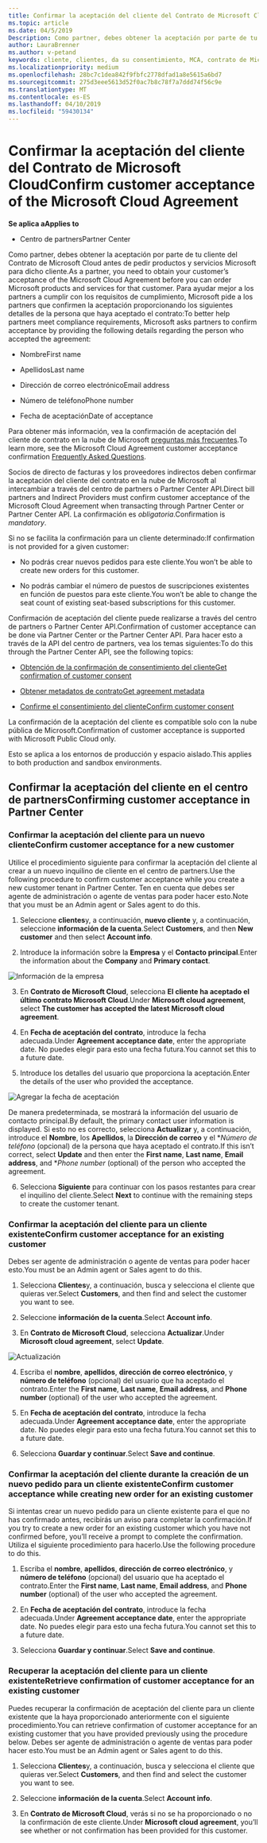 ```yaml
---
title: Confirmar la aceptación del cliente del Contrato de Microsoft Cloud | Centro de partners
ms.topic: article
ms.date: 04/5/2019
Description: Como partner, debes obtener la aceptación por parte de tu cliente del Contrato de Microsoft Cloud antes de pedir productos y servicios Microsoft para dicho cliente. Mejor ayuda asociados requisitos de cumplimiento, Microsoft le pide a los asociados para confirmar la aceptación al proporcionar determinados detalles relacionados con la persona que ha aceptado el contrato.
author: LauraBrenner
ms.author: v-petand
keywords: cliente, clientes, da su consentimiento, MCA, contrato de Microsoft en la nube, las plantillas de contrato de cliente
ms.localizationpriority: medium
ms.openlocfilehash: 28bc7c1dea842f9fbfc2778dfad1a8e5615a6bd7
ms.sourcegitcommit: 275d3eee5613d52f0ac7b8c78f7a7ddd74f56c9e
ms.translationtype: MT
ms.contentlocale: es-ES
ms.lasthandoff: 04/10/2019
ms.locfileid: "59430134"
---
```

# <a name="confirm-customer-acceptance-of-the-microsoft-cloud-agreement"></a><span data-ttu-id="df693-105">Confirmar la aceptación del cliente del Contrato de Microsoft Cloud</span><span class="sxs-lookup"><span data-stu-id="df693-105">Confirm customer acceptance of the Microsoft Cloud Agreement</span></span>

**<span data-ttu-id="df693-106">Se aplica a</span><span class="sxs-lookup"><span data-stu-id="df693-106">Applies to</span></span>**
-  <span data-ttu-id="df693-107">Centro de partners</span><span class="sxs-lookup"><span data-stu-id="df693-107">Partner Center</span></span>

<span data-ttu-id="df693-108">Como partner, debes obtener la aceptación por parte de tu cliente del Contrato de Microsoft Cloud antes de pedir productos y servicios Microsoft para dicho cliente.</span><span class="sxs-lookup"><span data-stu-id="df693-108">As a partner, you need to obtain your customer’s acceptance of the Microsoft Cloud Agreement before you can order Microsoft products and services for that customer.</span></span> <span data-ttu-id="df693-109">Para ayudar mejor a los partners a cumplir con los requisitos de cumplimiento, Microsoft pide a los partners que confirmen la aceptación proporcionando los siguientes detalles de la persona que haya aceptado el contrato:</span><span class="sxs-lookup"><span data-stu-id="df693-109">To better help partners meet compliance requirements, Microsoft asks partners to confirm acceptance by providing the following details regarding the person who accepted the agreement:</span></span> 

-   <span data-ttu-id="df693-110">Nombre</span><span class="sxs-lookup"><span data-stu-id="df693-110">First name</span></span>

-   <span data-ttu-id="df693-111">Apellidos</span><span class="sxs-lookup"><span data-stu-id="df693-111">Last name</span></span>

-   <span data-ttu-id="df693-112">Dirección de correo electrónico</span><span class="sxs-lookup"><span data-stu-id="df693-112">Email address</span></span>

-   <span data-ttu-id="df693-113">Número de teléfono</span><span class="sxs-lookup"><span data-stu-id="df693-113">Phone number</span></span>

-   <span data-ttu-id="df693-114">Fecha de aceptación</span><span class="sxs-lookup"><span data-stu-id="df693-114">Date of acceptance</span></span>

<span data-ttu-id="df693-115">Para obtener más información, vea la confirmación de aceptación del cliente de contrato en la nube de Microsoft [preguntas más frecuentes](https://docs.microsoft.com/en-us/partner-center/confirm-consent-faq).</span><span class="sxs-lookup"><span data-stu-id="df693-115">To learn more, see the Microsoft Cloud Agreement customer acceptance confirmation [Frequently Asked Questions](https://docs.microsoft.com/en-us/partner-center/confirm-consent-faq).</span></span>

<span data-ttu-id="df693-116">Socios de directo de facturas y los proveedores indirectos deben confirmar la aceptación del cliente del contrato en la nube de Microsoft al intercambiar a través del centro de partners o Partner Center API.</span><span class="sxs-lookup"><span data-stu-id="df693-116">Direct bill partners and Indirect Providers must confirm customer acceptance of the Microsoft Cloud Agreement when transacting through Partner Center or Partner Center API.</span></span> <span data-ttu-id="df693-117">La confirmación es *obligatoria*.</span><span class="sxs-lookup"><span data-stu-id="df693-117">Confirmation is *mandatory*.</span></span>

<span data-ttu-id="df693-118">Si no se facilita la confirmación para un cliente determinado:</span><span class="sxs-lookup"><span data-stu-id="df693-118">If confirmation is not provided for a given customer:</span></span>

-   <span data-ttu-id="df693-119">No podrás crear nuevos pedidos para este cliente.</span><span class="sxs-lookup"><span data-stu-id="df693-119">You won’t be able to create new orders for this customer.</span></span>

-   <span data-ttu-id="df693-120">No podrás cambiar el número de puestos de suscripciones existentes en función de puestos para este cliente.</span><span class="sxs-lookup"><span data-stu-id="df693-120">You won’t be able to change the seat count of existing seat-based subscriptions for this customer.</span></span>

<span data-ttu-id="df693-121">Confirmación de aceptación del cliente puede realizarse a través del centro de partners o Partner Center API.</span><span class="sxs-lookup"><span data-stu-id="df693-121">Confirmation of customer acceptance can be done via Partner Center or the Partner Center API.</span></span> <span data-ttu-id="df693-122">Para hacer esto a través de la API del centro de partners, vea los temas siguientes:</span><span class="sxs-lookup"><span data-stu-id="df693-122">To do this through the Partner Center API, see the following topics:</span></span> 

-   [<span data-ttu-id="df693-123">Obtención de la confirmación de consentimiento del cliente</span><span class="sxs-lookup"><span data-stu-id="df693-123">Get confirmation of customer consent</span></span>](https://docs.microsoft.com/en-us/partner-center/develop/get-confirmation-of-customer-consent)

-   [<span data-ttu-id="df693-124">Obtener metadatos de contrato</span><span class="sxs-lookup"><span data-stu-id="df693-124">Get agreement metadata</span></span>](https://docs.microsoft.com/en-us/partner-center/develop/get-agreement-metadata)

-   [<span data-ttu-id="df693-125">Confirme el consentimiento del cliente</span><span class="sxs-lookup"><span data-stu-id="df693-125">Confirm customer consent</span></span>](https://docs.microsoft.com/en-us/partner-center/develop/confirm-customer-consent)


<span data-ttu-id="df693-126">La confirmación de la aceptación del cliente es compatible solo con la nube pública de Microsoft.</span><span class="sxs-lookup"><span data-stu-id="df693-126">Confirmation of customer acceptance is supported with Microsoft Public Cloud only.</span></span>

<span data-ttu-id="df693-127">Esto se aplica a los entornos de producción y espacio aislado.</span><span class="sxs-lookup"><span data-stu-id="df693-127">This applies to both production and sandbox environments.</span></span>

## <a name="confirming-customer-acceptance-in-partner-center"></a><span data-ttu-id="df693-128">Confirmar la aceptación del cliente en el centro de partners</span><span class="sxs-lookup"><span data-stu-id="df693-128">Confirming customer acceptance in Partner Center</span></span>

### <a name="confirm-customer-acceptance-for-a-new-customer"></a><span data-ttu-id="df693-129">Confirmar la aceptación del cliente para un nuevo cliente</span><span class="sxs-lookup"><span data-stu-id="df693-129">Confirm customer acceptance for a new customer</span></span>

<span data-ttu-id="df693-130">Utilice el procedimiento siguiente para confirmar la aceptación del cliente al crear a un nuevo inquilino de cliente en el centro de partners.</span><span class="sxs-lookup"><span data-stu-id="df693-130">Use the following procedure to confirm customer acceptance while you create a new customer tenant in Partner Center.</span></span> <span data-ttu-id="df693-131">Ten en cuenta que debes ser agente de administración o agente de ventas para poder hacer esto.</span><span class="sxs-lookup"><span data-stu-id="df693-131">Note that you must be an Admin agent or Sales agent to do this.</span></span>
 
1.  <span data-ttu-id="df693-132">Seleccione **clientes**y, a continuación, **nuevo cliente** y, a continuación, seleccione **información de la cuenta**.</span><span class="sxs-lookup"><span data-stu-id="df693-132">Select **Customers**, and then **New customer** and then select **Account info**.</span></span>

2.  <span data-ttu-id="df693-133">Introduce la información sobre la **Empresa** y el **Contacto principal**.</span><span class="sxs-lookup"><span data-stu-id="df693-133">Enter the information about the **Company** and **Primary contact**.</span></span>

![Información de la empresa](images/mca/mca1.png)

3.  <span data-ttu-id="df693-135">En **Contrato de Microsoft Cloud**, selecciona **El cliente ha aceptado el último contrato Microsoft Cloud**.</span><span class="sxs-lookup"><span data-stu-id="df693-135">Under **Microsoft cloud agreement**, select **The customer has accepted the latest Microsoft cloud agreement**.</span></span> 

4.  <span data-ttu-id="df693-136">En **Fecha de aceptación del contrato**, introduce la fecha adecuada.</span><span class="sxs-lookup"><span data-stu-id="df693-136">Under **Agreement acceptance date**, enter the appropriate date.</span></span> <span data-ttu-id="df693-137">No puedes elegir para esto una fecha futura.</span><span class="sxs-lookup"><span data-stu-id="df693-137">You cannot set this to a future date.</span></span>

5.  <span data-ttu-id="df693-138">Introduce los detalles del usuario que proporciona la aceptación.</span><span class="sxs-lookup"><span data-stu-id="df693-138">Enter the details of the user who provided the acceptance.</span></span> 

![Agregar la fecha de aceptación](images/mca/MCA3.png)

<span data-ttu-id="df693-140">De manera predeterminada, se mostrará la información del usuario de contacto principal.</span><span class="sxs-lookup"><span data-stu-id="df693-140">By default, the primary contact user information is displayed.</span></span> <span data-ttu-id="df693-141">Si esto no es correcto, selecciona **Actualizar** y, a continuación, introduce el **Nombre**, los **Apellidos**, la **Dirección de correo** y el \**Número de teléfono* (opcional) de la persona que haya aceptado el contrato.</span><span class="sxs-lookup"><span data-stu-id="df693-141">If this isn’t correct, select **Update** and then enter the **First name**, **Last name**, **Email address**, and \**Phone number* (optional) of the person who accepted the agreement.</span></span>

6.  <span data-ttu-id="df693-142">Selecciona **Siguiente** para continuar con los pasos restantes para crear el inquilino del cliente.</span><span class="sxs-lookup"><span data-stu-id="df693-142">Select **Next** to continue with the remaining steps to create the customer tenant.</span></span>

### <a name="confirm-customer-acceptance-for-an-existing-customer"></a><span data-ttu-id="df693-143">Confirmar la aceptación del cliente para un cliente existente</span><span class="sxs-lookup"><span data-stu-id="df693-143">Confirm customer acceptance for an existing customer</span></span>

<span data-ttu-id="df693-144">Debes ser agente de administración o agente de ventas para poder hacer esto.</span><span class="sxs-lookup"><span data-stu-id="df693-144">You must be an Admin agent or Sales agent to do this.</span></span> 

1.  <span data-ttu-id="df693-145">Selecciona **Clientes**y, a continuación, busca y selecciona el cliente que quieras ver.</span><span class="sxs-lookup"><span data-stu-id="df693-145">Select **Customers**, and then find and select the customer you want to see.</span></span> 

2.  <span data-ttu-id="df693-146">Seleccione **información de la cuenta**.</span><span class="sxs-lookup"><span data-stu-id="df693-146">Select **Account info**.</span></span>

3.  <span data-ttu-id="df693-147">En **Contrato de Microsoft Cloud**, selecciona **Actualizar**.</span><span class="sxs-lookup"><span data-stu-id="df693-147">Under **Microsoft cloud agreement**, select **Update**.</span></span>

![Actualización](images/mca/mca4.png)

4.  <span data-ttu-id="df693-149">Escriba el **nombre**, **apellidos**, **dirección de correo electrónico**, y **número de teléfono** (opcional) del usuario que ha aceptado el contrato.</span><span class="sxs-lookup"><span data-stu-id="df693-149">Enter the **First name**, **Last name**, **Email address**, and **Phone number** (optional) of the user who accepted the agreement.</span></span>

5.  <span data-ttu-id="df693-150">En **Fecha de aceptación del contrato**, introduce la fecha adecuada.</span><span class="sxs-lookup"><span data-stu-id="df693-150">Under **Agreement acceptance date**, enter the appropriate date.</span></span> <span data-ttu-id="df693-151">No puedes elegir para esto una fecha futura.</span><span class="sxs-lookup"><span data-stu-id="df693-151">You cannot set this to a future date.</span></span>

6.  <span data-ttu-id="df693-152">Selecciona **Guardar y continuar**.</span><span class="sxs-lookup"><span data-stu-id="df693-152">Select **Save and continue**.</span></span>

### <a name="confirm-customer-acceptance-while-creating-new-order-for-an-existing-customer"></a><span data-ttu-id="df693-153">Confirmar la aceptación del cliente durante la creación de un nuevo pedido para un cliente existente</span><span class="sxs-lookup"><span data-stu-id="df693-153">Confirm customer acceptance while creating new order for an existing customer</span></span>

<span data-ttu-id="df693-154">Si intentas crear un nuevo pedido para un cliente existente para el que no has confirmado antes, recibirás un aviso para completar la confirmación.</span><span class="sxs-lookup"><span data-stu-id="df693-154">If you try to create a new order for an existing customer which you have not confirmed before, you’ll receive a prompt to complete the confirmation.</span></span> <span data-ttu-id="df693-155">Utiliza el siguiente procedimiento para hacerlo.</span><span class="sxs-lookup"><span data-stu-id="df693-155">Use the following procedure to do this.</span></span> 

1.  <span data-ttu-id="df693-156">Escriba el **nombre**, **apellidos**, **dirección de correo electrónico**, y **número de teléfono** (opcional) del usuario que ha aceptado el contrato.</span><span class="sxs-lookup"><span data-stu-id="df693-156">Enter the **First name**, **Last name**, **Email address**, and **Phone number** (optional) of the user who accepted the agreement.</span></span>

2.  <span data-ttu-id="df693-157">En **Fecha de aceptación del contrato**, introduce la fecha adecuada.</span><span class="sxs-lookup"><span data-stu-id="df693-157">Under **Agreement acceptance date**, enter the appropriate date.</span></span> <span data-ttu-id="df693-158">No puedes elegir para esto una fecha futura.</span><span class="sxs-lookup"><span data-stu-id="df693-158">You cannot set this to a future date.</span></span>

3.  <span data-ttu-id="df693-159">Selecciona **Guardar y continuar**.</span><span class="sxs-lookup"><span data-stu-id="df693-159">Select **Save and continue**.</span></span>


### <a name="retrieve-confirmation-of-customer-acceptance-for-an-existing-customer"></a><span data-ttu-id="df693-160">Recuperar la aceptación del cliente para un cliente existente</span><span class="sxs-lookup"><span data-stu-id="df693-160">Retrieve confirmation of customer acceptance for an existing customer</span></span>

<span data-ttu-id="df693-161">Puedes recuperar la confirmación de aceptación del cliente para un cliente existente que la haya proporcionado anteriormente con el siguiente procedimiento.</span><span class="sxs-lookup"><span data-stu-id="df693-161">You can retrieve confirmation of customer acceptance for an existing customer that you have provided previously using the procedure below.</span></span> <span data-ttu-id="df693-162">Debes ser agente de administración o agente de ventas para poder hacer esto.</span><span class="sxs-lookup"><span data-stu-id="df693-162">You must be an Admin agent or Sales agent to do this.</span></span> 

1.  <span data-ttu-id="df693-163">Selecciona **Clientes**y, a continuación, busca y selecciona el cliente que quieras ver.</span><span class="sxs-lookup"><span data-stu-id="df693-163">Select **Customers**, and then find and select the customer you want to see.</span></span> 

2.  <span data-ttu-id="df693-164">Seleccione **información de la cuenta**.</span><span class="sxs-lookup"><span data-stu-id="df693-164">Select **Account info**.</span></span>

3.  <span data-ttu-id="df693-165">En **Contrato de Microsoft Cloud**, verás si no se ha proporcionado o no la confirmación de este cliente.</span><span class="sxs-lookup"><span data-stu-id="df693-165">Under **Microsoft cloud agreement**, you’ll see whether or not confirmation has been provided for this customer.</span></span>

